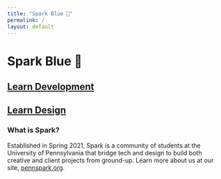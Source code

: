 ```yaml
---
title: "Spark Blue 💙"
permalink: /
layout: default
---
```


# Spark Blue 💙

## [Learn Development](/blue/dev)

## [Learn Design](/blue/design)



### What is Spark?

Established in Spring 2021, Spark is a community of students at the University of Pennsylvania that bridge tech and design to build both creative and client projects from ground-up. Learn more about us at our site, [pennspark.org](https://pennspark.org/).